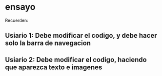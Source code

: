 # ensayo
Recuerden:
## Usiario 1: Debe modificar el codigo, y debe hacer solo la barra de navegacion
## Usiario 2: Debe modificar el codigo, haciendo que aparezca texto e imagenes


